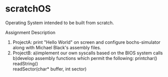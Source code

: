 # scratchOS
Operating System intended to be built from scratch.

Assignment Description
1) ProjectA: print "Hello World" on screen and configure bochs-simulator along with Michael Black's assembly files.
2) ProjectB: a)implement our own syscalls based on the BIOS system calls
             b)develop assembly functions which permit the following:
                                                                      printchar()
                                                                      readString()  
                                                                      readSector(char* buffer, int sector)
